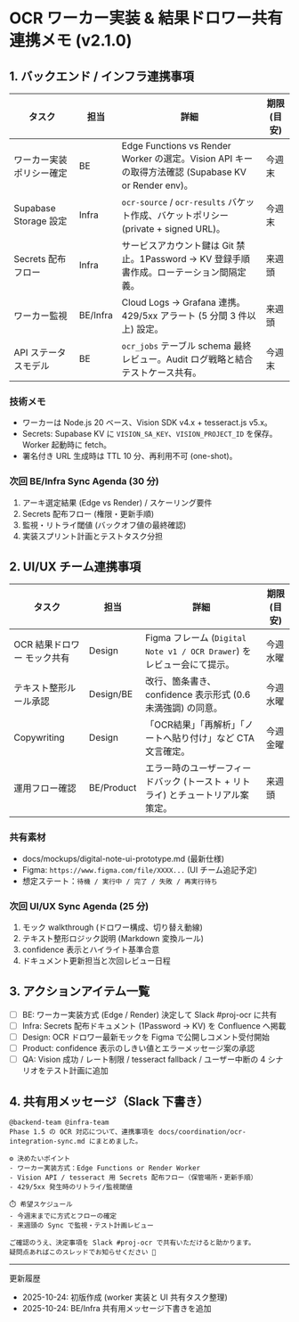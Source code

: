 # OCR ワーカー実装 & 結果ドロワー共有 連携メモ (v2.1.0)

## 1. バックエンド / インフラ連携事項

| タスク | 担当 | 詳細 | 期限(目安) |
|--------|------|------|-------------|
| ワーカー実装ポリシー確定 | BE | Edge Functions vs Render Worker の選定。Vision API キーの取得方法確認 (Supabase KV or Render env)。 | 今週末 |
| Supabase Storage 設定 | Infra | `ocr-source` / `ocr-results` バケット作成、バケットポリシー (private + signed URL)。 | 今週末 |
| Secrets 配布フロー | Infra | サービスアカウント鍵は Git 禁止。1Password → KV 登録手順書作成。ローテーション間隔定義。 | 来週頭 |
| ワーカー監視 | BE/Infra | Cloud Logs → Grafana 連携。429/5xx アラート (5 分間 3 件以上) 設定。 | 来週頭 |
| API ステータスモデル | BE | `ocr_jobs` テーブル schema 最終レビュー。Audit ログ戦略と結合テストケース共有。 | 今週末 |

### 技術メモ
- ワーカーは Node.js 20 ベース、Vision SDK v4.x + tesseract.js v5.x。
- Secrets: Supabase KV に `VISION_SA_KEY`、`VISION_PROJECT_ID` を保存。Worker 起動時に fetch。
- 署名付き URL 生成時は TTL 10 分、再利用不可 (one-shot)。

### 次回 BE/Infra Sync Agenda (30 分)
1. アーキ選定結果 (Edge vs Render) / スケーリング要件
2. Secrets 配布フロー (権限・更新手順)
3. 監視・リトライ閾値 (バックオフ値の最終確認)
4. 実装スプリント計画とテストタスク分担

## 2. UI/UX チーム連携事項

| タスク | 担当 | 詳細 | 期限(目安) |
|--------|------|------|-------------|
| OCR 結果ドロワー モック共有 | Design | Figma フレーム (`Digital Note v1 / OCR Drawer`) をレビュー会にて提示。 | 今週水曜 |
| テキスト整形ルール承認 | Design/BE | 改行、箇条書き、confidence 表示形式 (0.6 未満強調) の同意。 | 今週水曜 |
| Copywriting | Design | 「OCR結果」「再解析」「ノートへ貼り付け」など CTA 文言確定。 | 今週金曜 |
| 運用フロー確認 | BE/Product | エラー時のユーザーフィードバック (トースト + リトライ) とチュートリアル案策定。 | 来週頭 |

### 共有素材
- docs/mockups/digital-note-ui-prototype.md (最新仕様)
- Figma: `https://www.figma.com/file/XXXX...` (UI チーム追記予定)
- 想定ステート：`待機 / 実行中 / 完了 / 失敗 / 再実行待ち`

### 次回 UI/UX Sync Agenda (25 分)
1. モック walkthrough (ドロワー構成、切り替え動線)
2. テキスト整形ロジック説明 (Markdown 変換ルール)
3. confidence 表示とハイライト基準合意
4. ドキュメント更新担当と次回レビュー日程

## 3. アクションアイテム一覧

- [ ] BE: ワーカー実装方式 (Edge / Render) 決定して Slack #proj-ocr に共有
- [ ] Infra: Secrets 配布ドキュメント (1Password → KV) を Confluence へ掲載
- [ ] Design: OCR ドロワー最新モックを Figma で公開しコメント受付開始
- [ ] Product: confidence 表示のしきい値とエラーメッセージ案の承認
- [ ] QA: Vision 成功 / レート制限 / tesseract fallback / ユーザー中断の 4 シナリオをテスト計画に追加

## 4. 共有用メッセージ（Slack 下書き）

```
@backend-team @infra-team  
Phase 1.5 の OCR 対応について、連携事項を docs/coordination/ocr-integration-sync.md にまとめました。  

⚙️ 決めたいポイント
- ワーカー実装方式：Edge Functions or Render Worker
- Vision API / tesseract 用 Secrets 配布フロー（保管場所・更新手順）
- 429/5xx 発生時のリトライ/監視閾値

⏱️ 希望スケジュール
- 今週末までに方式とフローの確定
- 来週頭の Sync で監視・テスト計画レビュー

ご確認のうえ、決定事項を Slack #proj-ocr で共有いただけると助かります。  
疑問点あればこのスレッドでお知らせください 🙏
```

---

更新履歴  
- 2025-10-24: 初版作成 (worker 実装と UI 共有タスク整理)
- 2025-10-24: BE/Infra 共有用メッセージ下書きを追加
